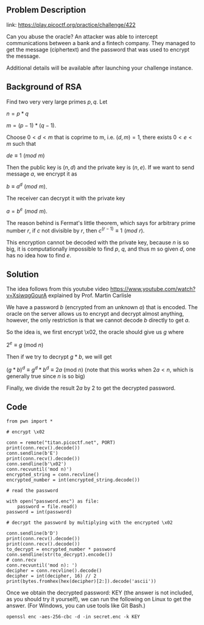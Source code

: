 ## Problem Description

link: https://play.picoctf.org/practice/challenge/422

Can you abuse the oracle? An attacker was able to intercept communications between a bank and a fintech company. They managed to get the message (ciphertext) and the password that was used to encrypt the message.

Additional details will be available after launching your challenge instance.

## Background of RSA

Find two very very large primes $p, q$. Let

$n = p * q$ 

$m = (p-1) * (q-1)$.

Choose $0 < d < m$ that is coprime to m, i.e. $(d, m) = 1$, there exists $0 < e < m$ such that 

$de \equiv 1 \,\, (mod\,\, m)$

Then the public key is $(n, d)$ and the private key is $(n, e)$. If we want to send message $a$, we encrypt it as

$b \equiv a^d \,\, (mod\,\, m)$.

The receiver can decrypt it with the private key

$a = b^e \,\, (mod\,\, m)$.

The reason behind is Fermat's little theorem, which says for arbitrary prime number $r$, if $c$ not divisible by $r$, then $c^{(r-1)} \equiv 1 \,\, (mod\,\, r)$.

This encryption cannot be decoded with the private key, because $n$ is so big, it is computationally impossible to find $p$, $q$, and thus m 
so given $d$, one has no idea how to find $e$. 

## Solution

The idea follows from this youtube video https://www.youtube.com/watch?v=XsiwqgGourA explained by Prof. Martin Carlisle 

We have a password $b$ (encrypted from an unknown $a$) that is encoded. The oracle on the server allows us to encrypt and decrypt almost anything, however, the only restriction is that we cannot decode $b$ directly to get $a$. 

So the idea is, we first encrypt \x02, the oracle should give us $g$ where

$2^e \equiv g\  (\text{mod } n)$

Then if we try to decrypt $g * b$, we will get 

$(g * b)^d \equiv g^d * b^d \equiv 2a \ (\text{mod } n)$ (note that this works when $2a < n$, which is generally true since $n$ is so big)

Finally, we divide the result $2a$ by $2$ to get the decrypted password.  

## Code

```
from pwn import *

# encrypt \x02

conn = remote("titan.picoctf.net", PORT)
print(conn.recv().decode())
conn.sendline(b'E')
print(conn.recv().decode())
conn.sendline(b'\x02')
conn.recvuntil('mod n)')
encrypted_string = conn.recvline()
encrypted_number = int(encrypted_string.decode())

# read the password

with open("password.enc") as file:
    password = file.read()
password = int(password)

# decrypt the password by multiplying with the encrypted \x02

conn.sendline(b'D')
print(conn.recv().decode())
print(conn.recv().decode())
to_decrypt = encrypted_number * password
conn.sendline(str(to_decrypt).encode())
# conn.recv
conn.recvuntil('mod n): ')
decipher = conn.recvline().decode()
decipher = int(decipher, 16) // 2
print(bytes.fromhex(hex(decipher)[2:]).decode('ascii'))
```

Once we obtain the decrypted password: KEY (the answer is not included, as you should try it yourself), we can run the following on Linux to get the answer. (For Windows, you can use tools like Git Bash.)

`openssl enc -aes-256-cbc -d -in secret.enc -k KEY`

